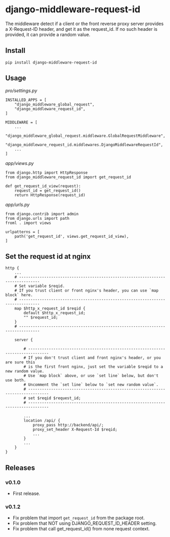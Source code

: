 # django-middleware-request-id

The middleware detect if a client or the front reverse proxy server provides a X-Request-ID header, and get it as the request_id. If no such header is provided, it can provide a random value. 

## Install

```
pip install django-middleware-request-id
```

## Usage

*pro/settings.py*

```
INSTALLED_APPS = [
    "django_middleware_global_request",
    "django_middleware_request_id",
]

MIDDLEWARE = [
    ...
    "django_middleware_global_request.middleware.GlobalRequestMiddleware",
    "django_middleware_request_id.middlewares.DjangoMiddlewareRequestId",
    ...
]

```

*app/views.py*

```
from django.http import HttpResponse
from django_middleware_request_id import get_request_id

def get_request_id_view(request):
    request_id = get_request_id()
    return HttpResponse(request_id)

```

*app/urls.py*

```
from django.contrib import admin
from django.urls import path
froml . import views

urlpatterns = [
    path('get_request_id', views.get_request_id_view),
]

```

## Set the request id at nginx

```
http {
    ...
    # -------------------------------------------------------------------------------
    # Set variable $reqid.
    # If you trust client or front nginx's header, you can use `map block` here.
    # -------------------------------------------------------------------------------
    map $http_x_request_id $reqid {
        default $http_x_request_id;
        "" $request_id;
    }
    # -------------------------------------------------------------------------------

    server {

        # -------------------------------------------------------------------------------
        # If you don't trust client and front nginx's header, or you are sure this 
        # is the first front nginx, just set the variable $reqid to a new random value.
        # Use `map block` above, or use `set line` below, but don't use both.
        # Uncomment the `set line` below to `set new random value`.
        # -------------------------------------------------------------------------------
        # set $reqid $request_id;
        # -------------------------------------------------------------------------------

        ...
        location /api/ {
            proxy_pass http://backend/api/;
            proxy_set_header X-Request-Id $reqid;
            ...
        }
        ...
    }
}

```

## Releases

### v0.1.0

- First release.

### v0.1.2

- Fix problem that import `get_request_id` from the package root.
- Fix problem that NOT using DJANGO_REQUEST_ID_HEADER setting.
- Fix problem that call get_request_id() from none request context.
